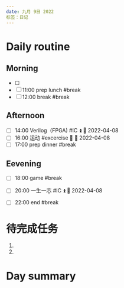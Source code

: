 ```yaml
---
date: 九月 9日 2022
标签：日记
---
```


# Daily routine
## Morning
- [ ] 
- [ ] 11:00 prep lunch #break
- [ ] 12:00 break #break

## Afternoon
- [ ] 14:00 Verilog（FPGA) #IC ⏫ 📅 2022-04-08
- [ ] 16:00 运动 #excercise 🔼 📅 2022-04-08
- [ ] 17:00 prep dinner #break

## Eevening
- [ ] 18:00 game  #break 
- [ ] 20:00 一生一芯 #IC ⏫ 📅 2022-04-08
- [ ] 22:00 end #break 





# 待完成任务
1.  
2. 

# Day summary









